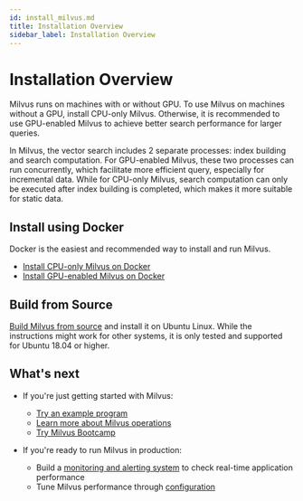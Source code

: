 ```yaml
---
id: install_milvus.md
title: Installation Overview
sidebar_label: Installation Overview
---
```


# Installation Overview

Milvus runs on machines with or without GPU. To use Milvus on machines without a GPU, install CPU-only Milvus. Otherwise, it is recommended to use GPU-enabled Milvus to achieve better search performance for larger queries. 

In Milvus, the vector search includes 2 separate processes: index building and search computation. For GPU-enabled Milvus, these two processes can run concurrently, which facilitate more efficient query, especially for incremental data. While for CPU-only Milvus, search computation can only be executed after index building is completed, which makes it more suitable for static data.

## Install using Docker

Docker is the easiest and recommended way to install and run Milvus. 

- [Install CPU-only Milvus on Docker](cpu_milvus_docker.md)
- [Install GPU-enabled Milvus on Docker](gpu_milvus_docker.md)

## Build from Source

[Build Milvus from source](https://github.com/milvus-io/milvus/blob/master/install.md) and install it on Ubuntu Linux. While the instructions might work for other systems, it is only tested and supported for Ubuntu 18.04 or higher. 

## What's next

- If you're just getting started with Milvus:

  - [Try an example program](../example_code.md)
  - [Learn more about Milvus operations](../../milvus_operation.md)
  - [Try Milvus Bootcamp](https://github.com/milvus-io/bootcamp)
  
- If you're ready to run Milvus in production:

  - Build a [monitoring and alerting system](../../monitor.md) to check real-time application performance
  - Tune Milvus performance through [configuration](../../../reference/milvus_config.md)
